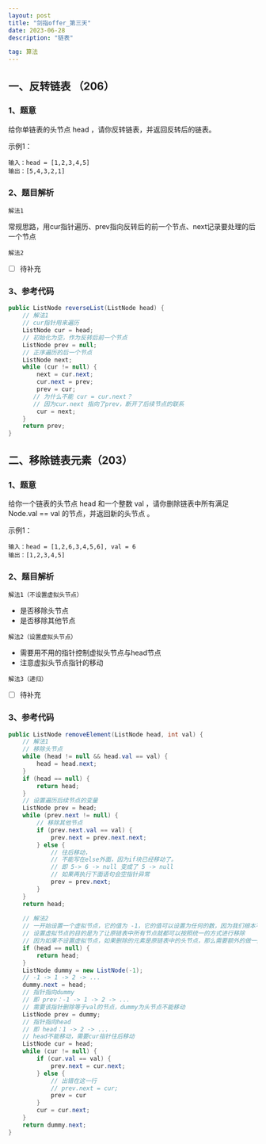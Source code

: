 ```yaml
---
layout: post
title: "剑指offer_第三天"
date: 2023-06-28 
description: "链表"

tag: 算法
---  
```


## 一、反转链表 （206）

### 1、题意

给你单链表的头节点 head ，请你反转链表，并返回反转后的链表。

示例1：

```
输入：head = [1,2,3,4,5]
输出：[5,4,3,2,1]
```

### 2、题目解析

``解法1``

常规思路，用cur指针遍历、prev指向反转后的前一个节点、next记录要处理的后一个节点

``解法2``

- [ ] 待补充

### 3、参考代码

```java
public ListNode reverseList(ListNode head) {
    // 解法1
    // cur指针用来遍历
	ListNode cur = head;
    // 初始化为空，作为反转后前一个节点
    ListNode prev = null;
    // 正序遍历的后一个节点
    ListNode next;
    while (cur != null) {
        next = cur.next;
        cur.next = prev;
        prev = cur;
       // 为什么不能 cur = cur.next？
       // 因为cur.next 指向了prev，断开了后续节点的联系
        cur = next;
    }
    return prev; 
}
```



## 二、移除链表元素（203）

### 1、题意

给你一个链表的头节点 head 和一个整数 val ，请你删除链表中所有满足 Node.val == val 的节点，并返回新的头节点 。

示例1：

```
输入：head = [1,2,6,3,4,5,6], val = 6
输出：[1,2,3,4,5]
```

### 2、题目解析

``解法1（不设置虚拟头节点）``

- 是否移除头节点
- 是否移除其他节点

``解法2（设置虚拟头节点）``

- 需要用不用的指针控制虚拟头节点与head节点
- 注意虚拟头节点指针的移动

``解法3（递归）``

- [ ] 待补充

### 3、参考代码

```java
public ListNode removeElement(ListNode head, int val) {
    // 解法1
    // 移除头节点
    while (head != null && head.val == val) {
        head = head.next;
    }
    if (head == null) {
        return head;
    }
    // 设置遍历后续节点的变量
    ListNode prev = head;
    while (prev.next != null) {
        // 移除其他节点
        if (prev.next.val == val) {
            prev.next = prev.next.next;
        } else {
            // 往后移动，
            // 不能写在else外面，因为if块已经移动了。
            // 即 5-> 6 -> null 变成了 5 -> null
            // 如果再执行下面语句会空指针异常
            prev = prev.next;
        }
    }
    return head;
    
    // 解法2
    // 一开始设置一个虚拟节点，它的值为 -1，它的值可以设置为任何的数，因为我们根本不需要使用它的值
    // 设置虚拟节点的目的是为了让原链表中所有节点就都可以按照统一的方式进行移除
    // 因为如果不设置虚拟节点，如果删除的元素是原链表中的头节点，那么需要额外的做一些判断，比较繁琐
    if (head == null) {
        return head;
    }
    ListNode dummy = new ListNode(-1);
    // -1 -> 1 -> 2 -> ...
    dummy.next = head;
    // 指针指向dummy
    // 即 prev：-1 -> 1 -> 2 -> ... 
    // 需要该指针删除等于val的节点，dummy为头节点不能移动
    ListNode prev = dummy;
    // 指针指向head
    // 即 head：1 -> 2 -> ...
    // head不能移动，需要cur指针往后移动
    ListNode cur = head;
    while (cur != null) {
        if (cur.val == val) {
            prev.next = cur.next;
        } else {
            // 出错在这一行
            // prev.next = cur;
            prev = cur 
        }
        cur = cur.next;
    }
    return dummy.next;
}
```






